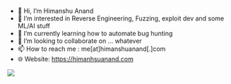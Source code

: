 - 👋 Hi, I’m Himanshu Anand
- 👀 I’m interested in Reverse Engineering, Fuzzing, exploit dev and some ML/AI stuff 
- 🌱 I’m currently learning how to automate bug hunting
- 💞️ I’m looking to collaborate on ... whatever 
- 📫 How to reach me : me[at]himanshuanand[.]com
- 🌐 Website: https://himanhsuanand.com

<a href="https://twitter.com/anand_himanshu" ><img src="https://img.shields.io/twitter/follow/anand_himanshu.svg?style=social" /> </a>

<!---
unknownhad/unknownhad is a ✨ special ✨ repository because its `README.md` (this file) appears on your GitHub profile.
You can click the Preview link to take a look at your changes.
--->
